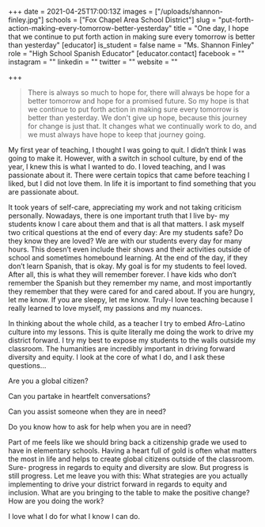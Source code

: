 +++
date = 2021-04-25T17:00:13Z
images = ["/uploads/shannon-finley.jpg"]
schools = ["Fox Chapel Area School District"]
slug = "put-forth-action-making-every-tomorrow-better-yesterday"
title = "One day, I hope that we continue to put forth action in making sure every tomorrow is better than yesterday"
[educator]
is_student = false
name = "Ms. Shannon Finley"
role = "High School Spanish Educator"
[educator.contact]
facebook = ""
instagram = ""
linkedin = ""
twitter = ""
website = ""

+++
> There is always so much to hope for, there will always be hope for a better tomorrow and hope for a promised future. So my hope is that we continue to put forth action in making sure every tomorrow is better than yesterday.  We don't give up hope, because this journey for change is just that. It changes what we continually work to do, and we must always have hope to keep that journey going.

My first year of teaching, I thought I was going to quit. I didn’t think I was going to make it. However, with a switch in school culture, by end of the year, I knew this is what I wanted to do. I loved teaching, and I was passionate about it. There were certain topics that came before teaching I liked, but I did not love them. In life it is important to find something that you are passionate about.  

It took years of self-care, appreciating my work and not taking criticism personally. Nowadays, there is one important truth that I live by- my students know I care about them and that is all that matters. I ask myself two critical questions at the end of every day: Are my students safe? Do they know they are loved? We are with our students every day for many hours. This doesn’t even include their shows and their activities outside of school and sometimes homebound learning. At the end of the day, if they don’t learn Spanish, that is okay. My goal is for my students to feel loved. After all, this is what they will remember forever. I have kids who don’t remember the Spanish but they remember my name, and most importantly they remember that they were cared for and cared about. If you are hungry, let me know. If you are sleepy, let me know. Truly-I love teaching because I really learned to love myself, my passions and my nuances.

In thinking about the whole child, as a teacher I try to embed Afro-Latino culture into my lessons. This is quite literally me doing the work to drive my district forward. I try my best to expose my students to the walls outside my classroom. The humanities are incredibly important in driving forward diversity and equity. I look at the core of what I do, and I ask these questions…

Are you a global citizen?

Can you partake in heartfelt conversations?

Can you assist someone when they are in need?

Do you know how to ask for help when you are in need? 

Part of me feels like we should bring back a citizenship grade we used to have in elementary schools. Having a heart full of gold is often what matters the most in life and helps to create global citizens outside of the classroom. Sure- progress in regards to equity and diversity are slow. But progress is still progress. Let me leave you with this: What strategies are you actually implementing to drive your district forward in regards to equity and inclusion. What are you bringing to the table to make the positive change? How are you doing the work?

I love what I do for what I know I can do.